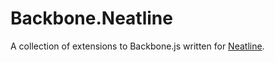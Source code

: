 # Backbone.Neatline

A collection of extensions to Backbone.js written for [Neatline](https://github.com/scholarslab/Neatline).
